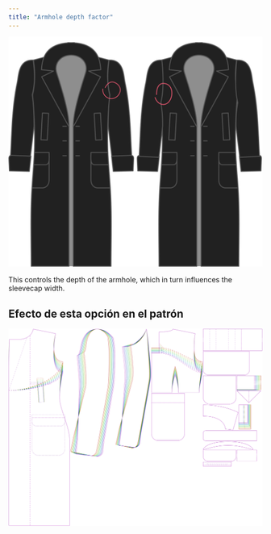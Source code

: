 ```yaml
---
title: "Armhole depth factor"
---
```


![Armhole depth factor](./armholedepthfactor.svg)

This controls the depth of the armhole, which in turn influences the sleevecap width.

## Efecto de esta opción en el patrón

![This image shows the effect of this option by superimposing several variants that have a different value for this option](carlton_armholedepthfactor_sample.svg "Effect of this option on the pattern")
